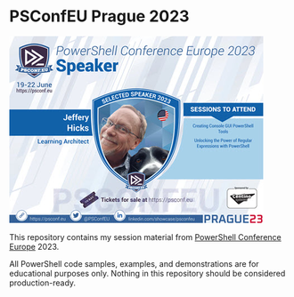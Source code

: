 # PSConfEU Prague 2023

![Jeff Hicks](images/Hicks-card.jpg)

This repository contains my session material from [PowerShell Conference Europe](https://psconf.eu/) 2023.

All PowerShell code samples, examples, and demonstrations are for educational purposes only. Nothing in this repository should be considered production-ready.

